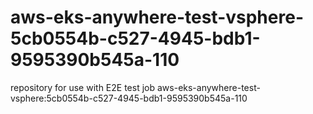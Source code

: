# aws-eks-anywhere-test-vsphere-5cb0554b-c527-4945-bdb1-9595390b545a-110
repository for use with E2E test job aws-eks-anywhere-test-vsphere:5cb0554b-c527-4945-bdb1-9595390b545a-110
